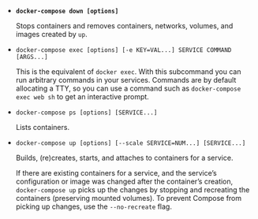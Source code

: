 - **`docker-compose down [options]`**

    Stops containers and removes containers, networks, volumes, and images created by `up`.

- `docker-compose exec [options] [-e KEY=VAL...] SERVICE COMMAND [ARGS...]`

    This is the equivalent of `docker exec`. With this subcommand you can run arbitrary commands in your services. Commands are by default allocating a TTY, so you can use a command such as `docker-compose exec web sh` to get an interactive prompt.

- `docker-compose ps [options] [SERVICE...]`

    Lists containers.

- `docker-compose up [options] [--scale SERVICE=NUM...] [SERVICE...]`

    Builds, (re)creates, starts, and attaches to containers for a service.

    If there are existing containers for a service, and the service’s configuration or image was changed after the container’s creation, `docker-compose up` picks up the changes by stopping and recreating the containers (preserving mounted volumes). To prevent Compose from picking up changes, use the `--no-recreate` flag.
